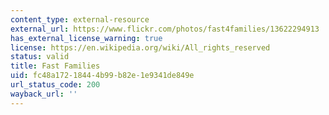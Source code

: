 ```yaml
---
content_type: external-resource
external_url: https://www.flickr.com/photos/fast4families/13622294913
has_external_license_warning: true
license: https://en.wikipedia.org/wiki/All_rights_reserved
status: valid
title: Fast Families
uid: fc48a172-1844-4b99-b82e-1e9341de849e
url_status_code: 200
wayback_url: ''
---
```

